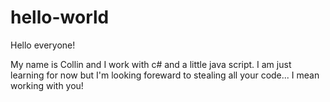# hello-world

Hello everyone!

My name is Collin and I work with c# and a little java script. I am just learning for now but I'm looking foreward to stealing all your code... I mean working with you!
